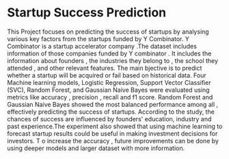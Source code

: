 # Startup Success Prediction

This Project focuses on predicting the success of startups by analysing various key factors from the startups funded by Y Combinator. Y Combinator is a startup accelerator company .The dataset includes information of those companies funded by Y combinator . It includes the information about founders , the industries they belong to , the school they attended , and other relevant features. The main  bjective is to predict whether a startup will be acquired or fail based on historical data.
Four Machine learning models, Logistic Regression, Support Vector Classifier (SVC), Random Forest, and Gaussian Naive Bayes were evaluated using metrics like accuracy , precision , recall and f1 score. Random Forest and Gaussian Naive Bayes showed the most balanced performance among all , effectively predicting the success of startups.
According to the study, the chances of success are influenced by founders' education, industry and past experience.The experiment also showed that using machine learning to forecast startup results could be useful in making investment decisions for investors. T o increase the accuracy , future improvements can be done by using deeper models and larger dataset with more information.